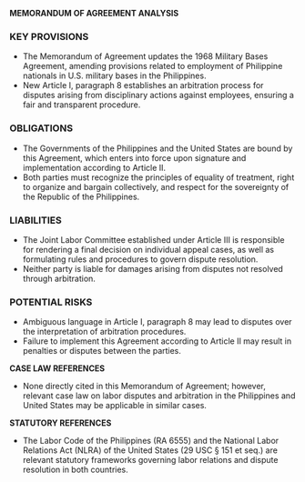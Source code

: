 **MEMORANDUM OF AGREEMENT ANALYSIS**

### KEY PROVISIONS

*   The Memorandum of Agreement updates the 1968 Military Bases Agreement, amending provisions related to employment of Philippine nationals in U.S. military bases in the Philippines.
*   New Article I, paragraph 8 establishes an arbitration process for disputes arising from disciplinary actions against employees, ensuring a fair and transparent procedure.

### OBLIGATIONS

*   The Governments of the Philippines and the United States are bound by this Agreement, which enters into force upon signature and implementation according to Article II.
*   Both parties must recognize the principles of equality of treatment, right to organize and bargain collectively, and respect for the sovereignty of the Republic of the Philippines.

### LIABILITIES

*   The Joint Labor Committee established under Article III is responsible for rendering a final decision on individual appeal cases, as well as formulating rules and procedures to govern dispute resolution.
*   Neither party is liable for damages arising from disputes not resolved through arbitration.

### POTENTIAL RISKS

*   Ambiguous language in Article I, paragraph 8 may lead to disputes over the interpretation of arbitration procedures.
*   Failure to implement this Agreement according to Article II may result in penalties or disputes between the parties.

**CASE LAW REFERENCES**

*   None directly cited in this Memorandum of Agreement; however, relevant case law on labor disputes and arbitration in the Philippines and United States may be applicable in similar cases.

**STATUTORY REFERENCES**

*   The Labor Code of the Philippines (RA 6555) and the National Labor Relations Act (NLRA) of the United States (29 USC § 151 et seq.) are relevant statutory frameworks governing labor relations and dispute resolution in both countries.